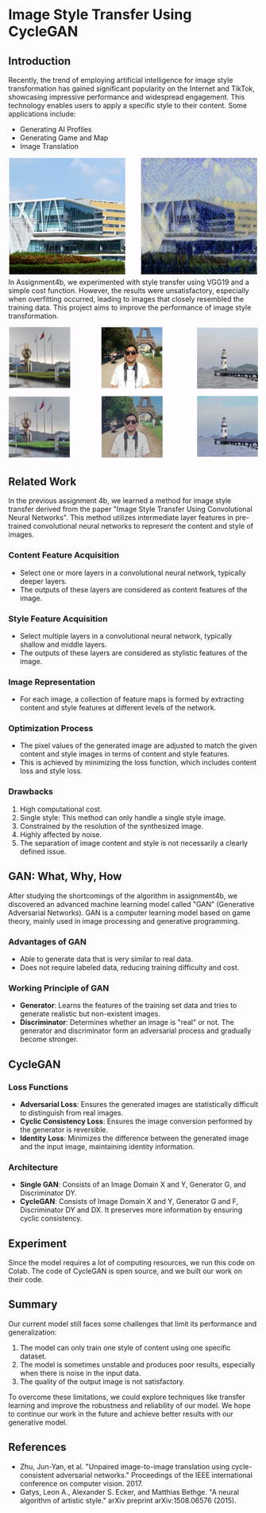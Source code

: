 # Image Style Transfer Using CycleGAN

## Introduction

Recently, the trend of employing artificial intelligence for image style transformation has gained significant popularity on the Internet and TikTok, showcasing impressive performance and widespread engagement. This technology enables users to apply a specific style to their content. Some applications include:
- Generating AI Profiles
- Generating Game and Map
- Image Translation

![image1](image1.png)  
In Assignment4b, we experimented with style transfer using VGG19 and a simple cost function. However, the results were unsatisfactory, especially when overfitting occurred, leading to images that closely resembled the training data. This project aims to improve the performance of image style transformation.

![image2](image2.png)  

## Related Work

In the previous assignment 4b, we learned a method for image style transfer derived from the paper "Image Style Transfer Using Convolutional Neural Networks". This method utilizes intermediate layer features in pre-trained convolutional neural networks to represent the content and style of images.

### Content Feature Acquisition
- Select one or more layers in a convolutional neural network, typically deeper layers.
- The outputs of these layers are considered as content features of the image.

### Style Feature Acquisition
- Select multiple layers in a convolutional neural network, typically shallow and middle layers.
- The outputs of these layers are considered as stylistic features of the image.

### Image Representation
- For each image, a collection of feature maps is formed by extracting content and style features at different levels of the network.

### Optimization Process
- The pixel values of the generated image are adjusted to match the given content and style images in terms of content and style features.
- This is achieved by minimizing the loss function, which includes content loss and style loss.

### Drawbacks
1. High computational cost.
2. Single style: This method can only handle a single style image.
3. Constrained by the resolution of the synthesized image.
4. Highly affected by noise.
5. The separation of image content and style is not necessarily a clearly defined issue.

## GAN: What, Why, How

After studying the shortcomings of the algorithm in assignment4b, we discovered an advanced machine learning model called "GAN" (Generative Adversarial Networks). GAN is a computer learning model based on game theory, mainly used in image processing and generative programming.

### Advantages of GAN
- Able to generate data that is very similar to real data.
- Does not require labeled data, reducing training difficulty and cost.

### Working Principle of GAN
- **Generator**: Learns the features of the training set data and tries to generate realistic but non-existent images.
- **Discriminator**: Determines whether an image is "real" or not. The generator and discriminator form an adversarial process and gradually become stronger.

## CycleGAN

### Loss Functions
- **Adversarial Loss**: Ensures the generated images are statistically difficult to distinguish from real images.
- **Cyclic Consistency Loss**: Ensures the image conversion performed by the generator is reversible.
- **Identity Loss**: Minimizes the difference between the generated image and the input image, maintaining identity information.

### Architecture
- **Single GAN**: Consists of an Image Domain X and Y, Generator G, and Discriminator DY.
- **CycleGAN**: Consists of Image Domain X and Y, Generator G and F, Discriminator DY and DX. It preserves more information by ensuring cyclic consistency.

## Experiment

Since the model requires a lot of computing resources, we run this code on Colab. The code of CycleGAN is open source, and we built our work on their code.

## Summary

Our current model still faces some challenges that limit its performance and generalization:
1. The model can only train one style of content using one specific dataset.
2. The model is sometimes unstable and produces poor results, especially when there is noise in the input data.
3. The quality of the output image is not satisfactory.

To overcome these limitations, we could explore techniques like transfer learning and improve the robustness and reliability of our model. We hope to continue our work in the future and achieve better results with our generative model.

## References

- Zhu, Jun-Yan, et al. "Unpaired image-to-image translation using cycle-consistent adversarial networks." Proceedings of the IEEE international conference on computer vision. 2017.
- Gatys, Leon A., Alexander S. Ecker, and Matthias Bethge. "A neural algorithm of artistic style." arXiv preprint arXiv:1508.06576 (2015).
